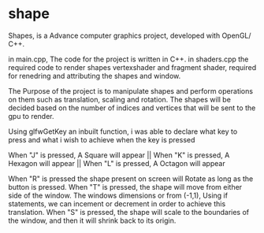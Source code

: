 # shape
Shapes, is a Advance computer graphics project, developed with OpenGL/ C++.

in main.cpp, The code for the project is written in C++.
in shaders.cpp the required code to render shapes
vertexshader and fragment shader, required for renedring and attributing the shapes and window.


The Purpose of the project is to manipulate shapes and perform operations on them such as translation, scaling and rotation.
The shapes will be decided based on the number of indices and vertices that will be sent to the gpu to render. 

Using glfwGetKey an inbuilt function, i was able to declare what key to press and what i wish to achieve when the key is pressed

When "J" is pressed, A Square will appear || When "K" is pressed, A Hexagon will appear || When "L" is pressed, A Octagon will appear

When "R" is pressed the shape present on screen will Rotate as long as the button is pressed. 
When "T" is pressed, the shape will move from either side of the window. The windows dimensions or from (-1,1), Using if statements, we can incement or decrement 
in order to achieve this translation.
When "S" is pressed, the shape will scale to the boundaries of the window, and then it will shrink back to its origin.
